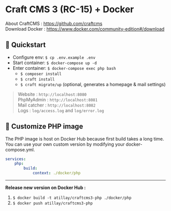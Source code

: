# Craft CMS 3 (RC-15) + Docker

About CraftCMS : https://github.com/craftcms  
Download Docker : https://www.docker.com/community-edition#/download

## :rocket: Quickstart
- Configure env: `$ cp .env.example .env` 
- Start container: `$ docker-compose up -d` 
- Enter container: `$ docker-compose exec php bash` 
    - `$ composer install` 
    - `$ craft install` 
    - `$ craft migrate/up` (optional, generates a homepage & mail settings)

> Website : `http://localhost:8080`  
> PhpMyAdmin : `http://localhost:8081`  
> Mail catcher : `http://localhost:8082`  
> Logs : `log/access.log` and `log/error.log`

## :whale: Customize PHP image
The PHP image is host on Docker Hub because first build takes a long time.  
You can use your own custom version by modifying your docker-compose.yml.
```yml
services:
    php:
        build:
            context: ./docker/php
```
___
**Release new version on Docker Hub :**
1. `$ docker build -t atillay/craftcms3-php ./docker/php` 
2. `$ docker push atillay/craftcms3-php` 